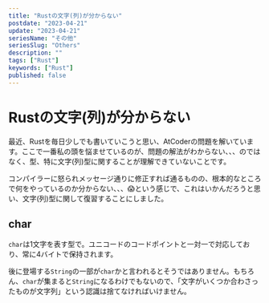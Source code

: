 ```yaml
---
title: "Rustの文字(列)が分からない"
postdate: "2023-04-21"
update: "2023-04-21"
seriesName: "その他"
seriesSlug: "Others"
description: ""
tags: ["Rust"]
keywords: ["Rust"]
published: false
---
```


# Rustの文字(列)が分からない

最近、Rustを毎日少しでも書いていこうと思い、AtCoderの問題を解いています。ここで一番私の頭を悩ませているのが、問題の解法がわからない、、、のではなく、型、特に文字(列)型に関することが理解できていないことです。

コンパイラーに怒られメッセージ通りに修正すれば通るものの、根本的なところで何をやっているのか分からない、、、😱という感じで、これはいかんだろうと思い、文字(列)型に関して復習することにしました。

## char

`char`は1文字を表す型で。ユニコードのコードポイントと一対一で対応しており、常に4バイトで保持されます。

後に登場する`String`の一部が`char`かと言われるとそうではありません。もちろん、`char`が集まると`String`になるわけでもないので、「文字がいくつか合わさったものが文字列」という認識は捨てなければいけません。


